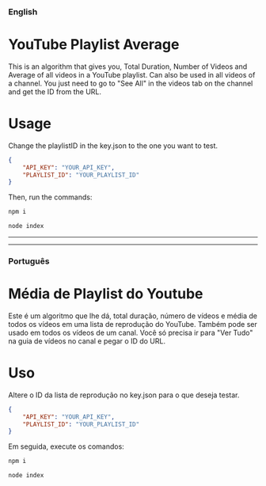### English

# YouTube Playlist Average

This is an algorithm that gives you, Total Duration, Number of Videos and Average of all videos in a YouTube playlist.
Can also be used in all videos of a channel. You just need to go to "See All" in the videos tab on the channel and get the ID from the URL.


# Usage

Change the playlistID in the key.json to the one you want to test.

```json
{
    "API_KEY": "YOUR_API_KEY",
    "PLAYLIST_ID": "YOUR_PLAYLIST_ID"
}
```

Then, run the commands:

```cmd
npm i

node index
```


---
---


### Português

# Média de Playlist do Youtube

Este é um algoritmo que lhe dá, total duração, número de vídeos e média de todos os vídeos em uma lista de reprodução do YouTube.
Também pode ser usado em todos os vídeos de um canal. Você só precisa ir para "Ver Tudo" na guia de vídeos no canal e pegar o ID do URL.


# Uso

Altere o ID da lista de reprodução no key.json para o que deseja testar.

```json
{
    "API_KEY": "YOUR_API_KEY",
    "PLAYLIST_ID": "YOUR_PLAYLIST_ID"
}
```

Em seguida, execute os comandos:

```cmd
npm i

node index
```
